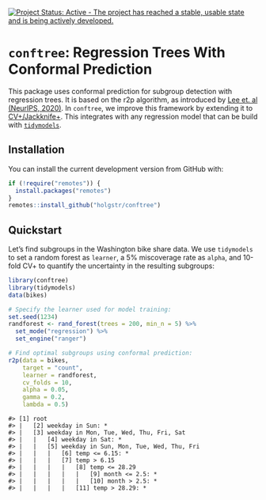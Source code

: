 
<!-- README.md is generated from README.Rmd. Please edit that file -->
<!-- badges: start -->

[![Project Status: Active - The project has reached a stable, usable
state and is being actively
developed.](https://www.repostatus.org/badges/latest/active.svg)](https://www.repostatus.org/#active)
<!-- badges: end -->

# **`conftree`**: Regression Trees With Conformal Prediction

This package uses conformal prediction for subgroup detection with
regression trees. It is based on the r2p algorithm, as introduced by
[Lee et. al (NeurIPS,
2020)](https://proceedings.neurips.cc/paper/2020/hash/1819020b02e926785cf3be594d957696-Abstract.html).
In `conftree`, we improve this framework by extending it to
[CV+/Jackknife+](https://arxiv.org/abs/1905.02928). This integrates with
any regression model that can be build with
[`tidymodels`](https://www.tidymodels.org/find/parsnip/).

## Installation

You can install the current development version from GitHub with:

``` r
if (!require("remotes")) {
  install.packages("remotes")
}
remotes::install_github("holgstr/conftree")
```

## Quickstart

Let’s find subgroups in the Washington bike share data. We use
`tidymodels` to set a random forest as `learner`, a 5% miscoverage rate
as `alpha`, and 10-fold CV+ to quantify the uncertainty in the resulting
subgroups:

``` r
library(conftree)
library(tidymodels)
data(bikes)

# Specify the learner used for model training:
set.seed(1234)
randforest <- rand_forest(trees = 200, min_n = 5) %>%
  set_mode("regression") %>%
  set_engine("ranger")

# Find optimal subgroups using conformal prediction:
r2p(data = bikes,
    target = "count",
    learner = randforest,
    cv_folds = 10,
    alpha = 0.05,
    gamma = 0.2,
    lambda = 0.5)
```

    #> [1] root
    #> |   [2] weekday in Sun: *
    #> |   [3] weekday in Mon, Tue, Wed, Thu, Fri, Sat
    #> |   |   [4] weekday in Sat: *
    #> |   |   [5] weekday in Sun, Mon, Tue, Wed, Thu, Fri
    #> |   |   |   [6] temp <= 6.15: *
    #> |   |   |   [7] temp > 6.15
    #> |   |   |   |   [8] temp <= 28.29
    #> |   |   |   |   |   [9] month <= 2.5: *
    #> |   |   |   |   |   [10] month > 2.5: *
    #> |   |   |   |   [11] temp > 28.29: *
